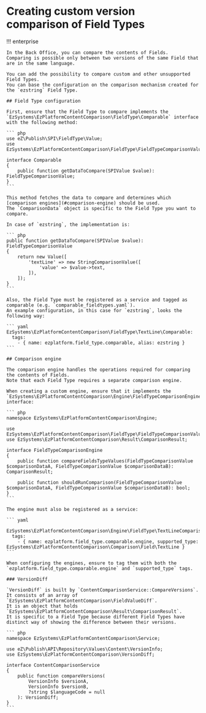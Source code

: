 # Creating custom version comparison of Field Types

!!! enterprise
    
    In the Back Office, you can compare the contents of Fields.
    Comparing is possible only between two versions of the same Field that are in the same language.
    
    You can add the possibility to compare custom and other unsupported Field Types.
    You can base the configuration on the comparison mechanism created for the `ezstring` Field Type.
    
    ## Field Type configuration
    
    First, ensure that the Field Type to compare implements the `EzSystems\EzPlatformContentComparison\FieldType\Comparable` interface with the following method:
    
    ``` php
    use eZ\Publish\SPI\FieldType\Value;
    use EzSystems\EzPlatformContentComparison\FieldType\FieldTypeComparisonValue;
    
    interface Comparable
    {
        public function getDataToCompare(SPIValue $value): FieldTypeComparisonValue;
    }
    ```
    
    This method fetches the data to compare and determines which [comparison engines](#comparison-engine) should be used.
    The `ComparisonData` object is specific to the Field Type you want to compare.
    
    In case of `ezstring`, the implementation is:
    
    ``` php
    public function getDataToCompare(SPIValue $value): FieldTypeComparisonValue
    {
        return new Value([
            'textLine' => new StringComparisonValue([
                'value' => $value->text,
            ]),
        ]);
    }
    ```
    
    Also, the Field Type must be registered as a service and tagged as comparable (e.g. `comparable_fieldtypes.yaml`).
    An example configuration, in this case for `ezstring`, looks the following way:
    
    ``` yaml
    EzSystems\EzPlatformContentComparison\FieldType\TextLine\Comparable:
      tags:
        - { name: ezplatform.field_type.comparable, alias: ezstring }
    ```
    
    ## Comparison engine
    
    The comparison engine handles the operations required for comparing the contents of Fields.
    Note that each Field Type requires a separate comparison engine.
    
    When creating a custom engine, ensure that it implements the `EzSystems\EzPlatformContentComparison\Engine\FieldTypeComparisonEngine` interface:
    
    ``` php
    namespace EzSystems\EzPlatformContentComparison\Engine;
    
    use EzSystems\EzPlatformContentComparison\FieldType\FieldTypeComparisonValue;
    use EzSystems\EzPlatformContentComparison\Result\ComparisonResult;
    
    interface FieldTypeComparisonEngine
    {
        public function compareFieldsTypeValues(FieldTypeComparisonValue $comparisonDataA, FieldTypeComparisonValue $comparisonDataB): ComparisonResult;
    
        public function shouldRunComparison(FieldTypeComparisonValue $comparisonDataA, FieldTypeComparisonValue $comparisonDataB): bool;
    }
    ```
    
    The engine must also be registered as a service:
    
    ``` yaml
    
    EzSystems\EzPlatformContentComparison\Engine\FieldType\TextLineComparisonEngine:
      tags:
        - { name: ezplatform.field_type.comparable.engine, supported_type: EzSystems\EzPlatformContentComparison\Comparison\Field\TextLine }
    ```
    
    When configuring the engines, ensure to tag them with both the `ezplatform.field_type.comparable.engine` and `supported_type` tags.
    
    ### VersionDiff
    
    `VersionDiff` is built by `ContentComparisonService::CompareVersions`.
    It consists of an array of `EzSystems\EzPlatformContentComparison\FieldValueDiff`.
    It is an object that holds `EzSystems\EzPlatformContentComparison\Result\ComparisonResult`.
    It is specific to a Field Type because different Field Types have distinct way of showing the difference between their versions. 
    
    ``` php
    namespace EzSystems\EzPlatformContentComparison\Service;
    
    use eZ\Publish\API\Repository\Values\Content\VersionInfo;
    use EzSystems\EzPlatformContentComparison\VersionDiff;
    
    interface ContentComparisonService
    {
        public function compareVersions(
            VersionInfo $versionA,
            VersionInfo $versionB,
            ?string $languageCode = null
        ): VersionDiff;
    }
    ```
